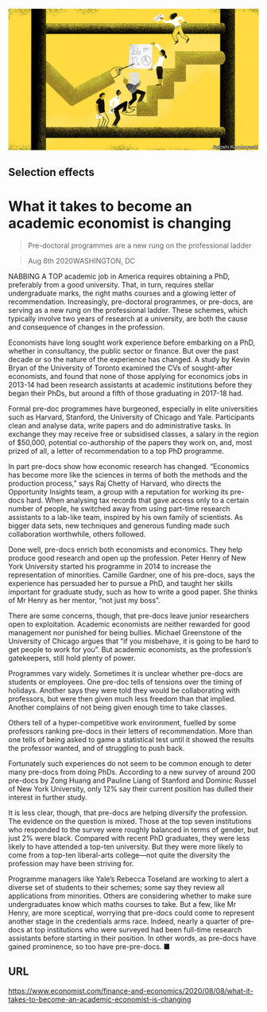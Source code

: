 ![](./images/20200808_FND001_0.jpg)

## Selection effects

# What it takes to become an academic economist is changing

> Pre-doctoral programmes are a new rung on the professional ladder

> Aug 8th 2020WASHINGTON, DC

NABBING A TOP academic job in America requires obtaining a PhD, preferably from a good university. That, in turn, requires stellar undergraduate marks, the right maths courses and a glowing letter of recommendation. Increasingly, pre-doctoral programmes, or pre-docs, are serving as a new rung on the professional ladder. These schemes, which typically involve two years of research at a university, are both the cause and consequence of changes in the profession.

Economists have long sought work experience before embarking on a PhD, whether in consultancy, the public sector or finance. But over the past decade or so the nature of the experience has changed. A study by Kevin Bryan of the University of Toronto examined the CVs of sought-after economists, and found that none of those applying for economics jobs in 2013-14 had been research assistants at academic institutions before they began their PhDs, but around a fifth of those graduating in 2017-18 had.

Formal pre-doc programmes have burgeoned, especially in elite universities such as Harvard, Stanford, the University of Chicago and Yale. Participants clean and analyse data, write papers and do administrative tasks. In exchange they may receive free or subsidised classes, a salary in the region of $50,000, potential co-authorship of the papers they work on, and, most prized of all, a letter of recommendation to a top PhD programme.

In part pre-docs show how economic research has changed. “Economics has become more like the sciences in terms of both the methods and the production process,” says Raj Chetty of Harvard, who directs the Opportunity Insights team, a group with a reputation for working its pre-docs hard. When analysing tax records that gave access only to a certain number of people, he switched away from using part-time research assistants to a lab-like team, inspired by his own family of scientists. As bigger data sets, new techniques and generous funding made such collaboration worthwhile, others followed.

Done well, pre-docs enrich both economists and economics. They help produce good research and open up the profession. Peter Henry of New York University started his programme in 2014 to increase the representation of minorities. Camille Gardner, one of his pre-docs, says the experience has persuaded her to pursue a PhD, and taught her skills important for graduate study, such as how to write a good paper. She thinks of Mr Henry as her mentor, “not just my boss”.

There are some concerns, though, that pre-docs leave junior researchers open to exploitation. Academic economists are neither rewarded for good management nor punished for being bullies. Michael Greenstone of the University of Chicago argues that “if you misbehave, it is going to be hard to get people to work for you”. But academic economists, as the profession’s gatekeepers, still hold plenty of power.

Programmes vary widely. Sometimes it is unclear whether pre-docs are students or employees. One pre-doc tells of tensions over the timing of holidays. Another says they were told they would be collaborating with professors, but were then given much less freedom than that implied. Another complains of not being given enough time to take classes.

Others tell of a hyper-competitive work environment, fuelled by some professors ranking pre-docs in their letters of recommendation. More than one tells of being asked to game a statistical test until it showed the results the professor wanted, and of struggling to push back.

Fortunately such experiences do not seem to be common enough to deter many pre-docs from doing PhDs. According to a new survey of around 200 pre-docs by Zong Huang and Pauline Liang of Stanford and Dominic Russel of New York University, only 12% say their current position has dulled their interest in further study.

It is less clear, though, that pre-docs are helping diversify the profession. The evidence on the question is mixed. Those at the top seven institutions who responded to the survey were roughly balanced in terms of gender, but just 2% were black. Compared with recent PhD graduates, they were less likely to have attended a top-ten university. But they were more likely to come from a top-ten liberal-arts college—not quite the diversity the profession may have been striving for.

Programme managers like Yale’s Rebecca Toseland are working to alert a diverse set of students to their schemes; some say they review all applications from minorities. Others are considering whether to make sure undergraduates know which maths courses to take. But a few, like Mr Henry, are more sceptical, worrying that pre-docs could come to represent another stage in the credentials arms race. Indeed, nearly a quarter of pre-docs at top institutions who were surveyed had been full-time research assistants before starting in their position. In other words, as pre-docs have gained prominence, so too have pre-pre-docs. ■

## URL

https://www.economist.com/finance-and-economics/2020/08/08/what-it-takes-to-become-an-academic-economist-is-changing
